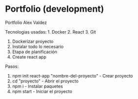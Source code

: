 # Portfolio (development)

Portfolio Alex Valdez 

Tecnologias usadas: 
    1. Docker
    2. React
    3. Git
1. Dockerizar proyecto
2. Instalar todo lo necesario
3. Etapa de planificación
4. Create react app


Pasos:

1. npm init react-app "nombre-del-proyecto" - Crear proyecto
2. cd "proyecto" - Abrir el proyecto
3. npm i - Instalar paquetes
4. npm start - Iniciar el proyecto